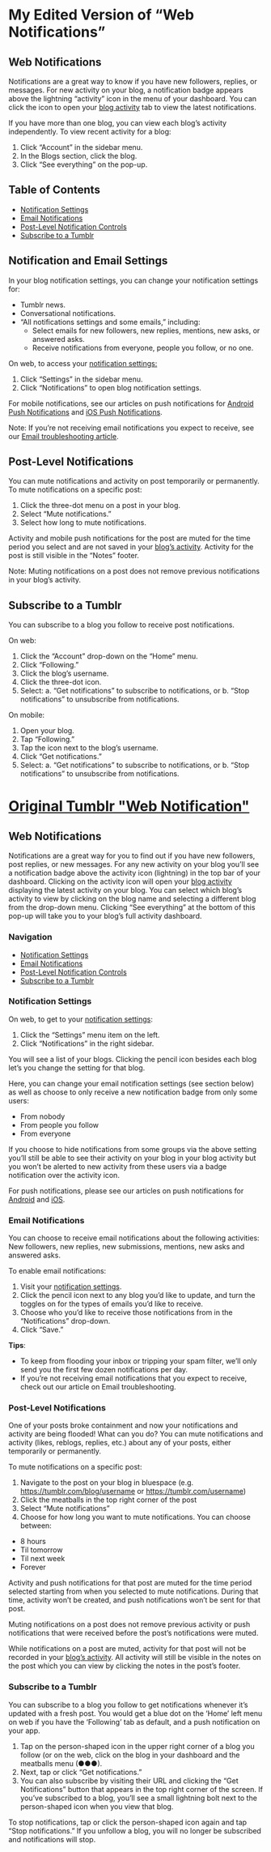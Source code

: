 # My Edited Version of “Web Notifications”

## Web Notifications
Notifications are a great way to know if you have new followers, replies, or messages. For new activity on your blog, a notification badge appears above the lightning “activity” icon in the menu of your dashboard. You can click the icon to open your [blog activity](https://www.tumblr.com/blog/invisiblevalet/activity) tab to view the latest notifications. 

If you have more than one blog, you can view each blog’s activity independently. To view recent activity for a blog: 
1. Click “Account” in the sidebar menu. 
2. In the Blogs section, click the blog. 
3. Click “See everything” on the pop-up.

## Table of Contents
- [Notification Settings](https://help.tumblr.com/web-notifications/#notification-settings)
- [Email Notifications](https://help.tumblr.com/web-notifications/#email-notifications)
- [Post-Level Notification Controls](https://help.tumblr.com/web-notifications/#post-notifications)
- [Subscribe to a Tumblr](https://help.tumblr.com/web-notifications/#subscribe)

## Notification and Email Settings
In your blog notification settings, you can change your notification settings for:
- Tumblr news.
- Conversational notifications.
- “All notifications settings and some emails,” including:
  - Select emails for new followers, new replies, mentions, new asks, or answered asks.
  - Receive notifications from everyone, people you follow, or no one.

On web, to access your [notification settings:](https://www.tumblr.com/settings/notifications)
1. Click “Settings” in the sidebar menu.
2. Click “Notifications” to open blog notification settings.

For mobile notifications, see our articles on push notifications for [Android Push Notifications](https://help.tumblr.com/android-push-notifications/) and [iOS Push Notifications](https://help.tumblr.com/ios-push-notifications/).

Note: If you’re not receiving email notifications you expect to receive, see our [Email troubleshooting article](https://help.tumblr.com/email-troubleshooting/).

## Post-Level Notifications
You can mute notifications and activity on post temporarily or permanently.
To mute notifications on a specific post:
1. Click the three-dot menu on a post in your blog. 
2. Select “Mute notifications.”
3. Select how long to mute notifications.

Activity and mobile push notifications for the post are muted for the time period you select and are not saved in your [blog’s activity](https://www.tumblr.com/blog/invisiblevalet/activity). Activity for the post is still visible in the “Notes” footer. 

Note: Muting notifications on a post does not remove previous notifications in your blog’s activity.

## Subscribe to a Tumblr
You can subscribe to a blog you follow to receive post notifications. 

On web:
1. Click the “Account” drop-down on the “Home” menu.
2. Click “Following.”
3. Click the blog’s username.
4. Click the three-dot icon.
5. Select: 
  a. “Get notifications” to subscribe to notifications, or
  b. “Stop notifications” to unsubscribe from notifications.

On mobile:
1. Open your blog.
2. Tap “Following.” 
3. Tap the icon next to the blog’s username.
4. Click “Get notifications.”
5. Select: 
  a. “Get notifications” to subscribe to notifications, or
  b. “Stop notifications” to unsubscribe from notifications.


# [Original Tumblr "Web Notification"](https://help.tumblr.com/web-notifications/)

## Web Notifications

Notifications are a great way for you to find out if you have new followers, post replies, or new messages. For any new activity on your blog you’ll see a notification badge above the activity icon (lightning) in the top bar of your dashboard. Clicking on the activity icon will open your [blog activity](https://www.tumblr.com/blog/invisiblevalet/activity) displaying the latest activity on your blog.
You can select which blog’s activity to view by clicking on the blog name and selecting a different blog from the drop-down menu. Clicking “See everything” at the bottom of this pop-up will take you to your blog’s full activity dashboard.

### Navigation

- [Notification Settings](https://help.tumblr.com/web-notifications/#notification-settings)
- [Email Notifications](https://help.tumblr.com/web-notifications/#email-notifications)
- [Post-Level Notification Controls](https://help.tumblr.com/web-notifications/#post-notifications)
- [Subscribe to a Tumblr](https://help.tumblr.com/web-notifications/#subscribe)

### Notification Settings

On web, to get to your [notification settings](https://www.tumblr.com/settings/notifications):
1. Click the “Settings” menu item on the left.
2. Click “Notifications” in the right sidebar.

You will see a list of your blogs. Clicking the pencil icon besides each blog let’s you change the setting for that blog.

Here, you can change your email notification settings (see section below) as well as choose to only receive a new notification badge from only some users:
- From nobody
- From people you follow
- From everyone

If you choose to hide notifications from some groups via the above setting you’ll still be able to see their activity on your blog in your blog activity but you won’t be alerted to new activity from these users via a badge notification over the activity icon. 

For push notifications, please see our articles on push notifications for [Android](https://help.tumblr.com/android-push-notifications/) and [iOS](https://help.tumblr.com/ios-push-notifications/).

### Email Notifications

You can choose to receive email notifications about the following activities: New followers, new replies, new submissions, mentions, new asks and answered asks.

To enable email notifications:
1. Visit your [notification settings](https://www.tumblr.com/settings/notifications).
2. Click the pencil icon next to any blog you’d like to update, and turn the toggles on for the types of emails you’d like to receive.
3. Choose who you’d like to receive those notifications from in the “Notifications” drop-down.
4. Click “Save.”

**Tips**:
- To keep from flooding your inbox or tripping your spam filter, we’ll only send you the first few dozen notifications per day.
- If you’re not receiving email notifications that you expect to receive, check out our article on Email troubleshooting.

### Post-Level Notifications

One of your posts broke containment and now your notifications and activity are being flooded! What can you do? You can mute notifications and activity (likes, reblogs, replies, etc.) about any of your posts, either temporarily or permanently.

To mute notifications on a specific post:
1. Navigate to the post on your blog in bluespace (e.g. https://tumblr.com/blog/username or https://tumblr.com/username)
2. Click the meatballs in the top right corner of the post
3. Select “Mute notifications”
4. Choose for how long you want to mute notifications. You can choose between:
  - 8 hours
  - Til tomorrow
  - Til next week
  - Forever

Activity and push notifications for that post are muted for the time period selected starting from when you selected to mute notifications. During that time, activity won’t be created, and push notifications won’t be sent for that post.

Muting notifications on a post does not remove previous activity or push notifications that were received before the post’s notifications were muted.

While notifications on a post are muted, activity for that post will not be recorded in your [blog’s activity](https://www.tumblr.com/blog/invisiblevalet/activity). All activity will still be visible in the notes on the post which you can view by clicking the notes in the post’s footer.

### Subscribe to a Tumblr

You can subscribe to a blog you follow to get notifications whenever it’s updated with a fresh post. You would get a blue dot on the ‘Home’ left menu on web if you have the ‘Following’ tab as default, and a push notification on your app.
1. Tap on the person-shaped icon in the upper right corner of a blog you follow (or on the web, click on the blog in your dashboard and the meatballs menu (●●●).
2. Next, tap or click “Get notifications.”
3. You can also subscribe by visiting their URL and clicking the “Get Notifications” button that appears in the top right corner of the screen. If you’ve subscribed to a blog, you’ll see a small lightning bolt next to the person-shaped icon when you view that blog.

To stop notifications, tap or click the person-shaped icon again and tap “Stop notifications.” If you unfollow a blog, you will no longer be subscribed and notifications will stop.



